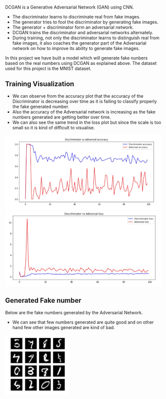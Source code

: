 DCGAN is a Generative Adversarial Network (GAN) using CNN.

- The discriminator learns to discriminate real from fake images.
- The generator tries to fool the discriminator by generating fake images.
- The generator + discriminator form an adversarial network.
- DCGAN trains the discriminator and adversarial networks alternately.
- During training, not only the discriminator learns to distinguish real from fake images, it also coaches the generator part of the Adversarial network on how to improve its ability to generate fake images.

In this project we have built a model which will generate fake nunbers based on the real numbers using DCGAN as explained above.
The dataset used for this project is the MNIST dataset.

## Training Visualization
- We can observe from the accuracy plot that the accuracy of the Discriminator is decreasing over time as it is failing to classify properly the fake generated number.
- Also the accuracy of the Adversarial network is increasing as the fake numbers generated are getting better over time.
- We can also see the same trend in the loss plot but since the scale is too small so it is kind of difficult to visualise.
<img src="./Discriminator vs Adversial Accuracy.jpg">


<img src="./Discriminator vs Adversial Loss.jpg">

## Generated Fake number
Below are the fake numbers generated by the Adversarial Network.
- We can see that few numbers generated are quite good and on other hand few other images generated are kind of bad.

<img src="./Generated fake number.jpg">
